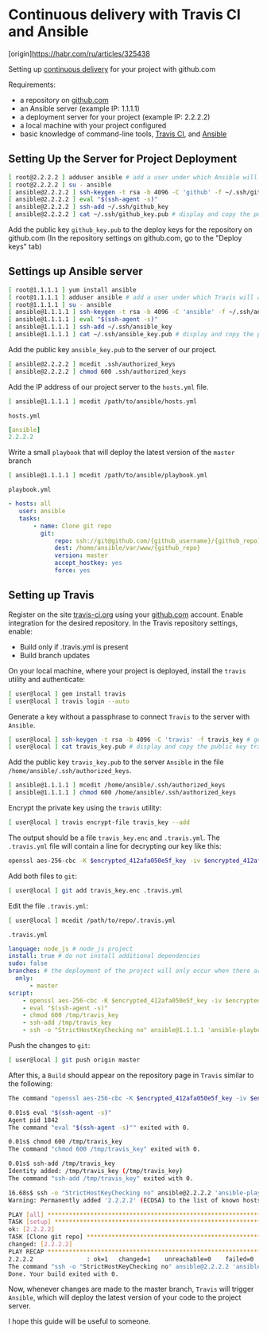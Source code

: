 # Continuous delivery with Travis CI and Ansible

[origin]https://habr.com/ru/articles/325438

Setting up [continuous delivery](https://en.wikipedia.org/wiki/Continuous_delivery) for your project with github.com

Requirements:
* a repository on [github.com](https://github.com)
* an Ansible server (example IP: 1.1.1.1)
* a deployment server for your project (example IP: 2.2.2.2)
* a local machine with your project configured
* basic knowledge of command-line tools, [Travis CI](https://travis-ci.org), and [Ansible](https://www.ansible.com)

## Setting Up the Server for Project Deployment

```bash
[ root@2.2.2.2 ] adduser ansible # add a user under which Ansible will connect to the server and in whose directory the project will be deployed.
[ root@2.2.2.2 ] su - ansible
[ ansible@2.2.2.2 ] ssh-keygen -t rsa -b 4096 -C 'github' -f ~/.ssh/github_key # generate a key without a passphrase for deploying the repository.
[ ansible@2.2.2.2 ] eval "$(ssh-agent -s)"
[ ansible@2.2.2.2 ] ssh-add ~/.ssh/github_key
[ ansible@2.2.2.2 ] cat ~/.ssh/github_key.pub # display and copy the public key github_key.pub
```

Add the public key `github_key.pub` to the deploy keys for the repository on github.com
(In the repository settings on github.com, go to the "Deploy keys" tab)

## Settings up Ansible server

```bash
[ root@1.1.1.1 ] yum install ansible
[ root@1.1.1.1 ] adduser ansible # add a user under which Travis will access this server.
[ root@1.1.1.1 ] su - ansible
[ ansible@1.1.1.1 ] ssh-keygen -t rsa -b 4096 -C 'ansible' -f ~/.ssh/ansible_key # generate a key without a passphrase for connecting to the server with the project
[ ansible@1.1.1.1 ] eval "$(ssh-agent -s)"
[ ansible@1.1.1.1 ] ssh-add ~/.ssh/ansible_key
[ ansible@1.1.1.1 ] cat ~/.ssh/ansible_key.pub # display and copy the public key ansible_key.pub
```

Add the public key `ansible_key.pub` to the server of our project.
```bash
[ ansible@2.2.2.2 ] mcedit .ssh/authorized_keys
[ ansible@2.2.2.2 ] chmod 600 .ssh/authorized_keys
```

Add the IP address of our project server to the `hosts.yml` file.
```bash
[ ansible@1.1.1.1 ] mcedit /path/to/ansible/hosts.yml
````

`hosts.yml`
```yaml
[ansible]
2.2.2.2
```

Write a small `playbook` that will deploy the latest version of the `master` branch
```bash
[ ansible@1.1.1.1 ] mcedit /path/to/ansible/playbook.yml
```

`playbook.yml`
```yaml 
- hosts: all
   user: ansible
   tasks:
       - name: Clone git repo
         git:
             repo: ssh://git@github.com/{github_username}/{github_repo}.git
             dest: /home/ansible/var/www/{github_repo}
             version: master
             accept_hostkey: yes
             force: yes
```

## Setting up Travis

Register on the site [travis-ci.org](https://travis-ci.org) using your [github.com](https://github.com) account. Enable integration for the desired repository. 
In the Travis repository settings, enable:
* Build only if .travis.yml is present
* Build branch updates

On your local machine, where your project is deployed, install the `travis` utility and authenticate:
```bash
[ user@local ] gem install travis
[ user@local ] travis login --auto
```

Generate a key without a passphrase to connect `Travis` to the server with `Ansible`.
```bash
[ user@local ] ssh-keygen -t rsa -b 4096 -C 'travis' -f travis_key # generate a key without a passphrase to connect Travis to the server with Ansible
[ user@local ] cat travis_key.pub # display and copy the public key travis_key.pub
```

Add the public key `travis_key.pub` to the server `Ansible` in the file `/home/ansible/.ssh/authorized_keys`.
```bash 
[ ansible@1.1.1.1 ] mcedit /home/ansible/.ssh/authorized_keys
[ ansible@1.1.1.1 ] chmod 600 /home/ansible/.ssh/authorized_keys
```

Encrypt the private key using the `travis` utility:
```bash
[ user@local ] travis encrypt-file travis_key --add
```

The output should be a file `travis_key.enc` and `.travis.yml`. The `.travis.yml` file will contain a line for decrypting our key like this:
```bash
openssl aes-256-cbc -K $encrypted_412afa050e5f_key -iv $encrypted_412afa050e5f_iv -in travis_key.enc -out /tmp/travis_key -d
```

Add both files to `git`:
```bash
[ user@local ] git add travis_key.enc .travis.yml 
```

Edit the file `.travis.yml`:
```bash
[ user@local ] mcedit /path/to/repo/.travis.yml
```

`.travis.yml`
```yaml
language: node_js # node_js project
install: true # do not install additional dependencies
sudo: false
branches: # the deployment of the project will only occur when there are changes in the master branch
  only:
      - master
script:
    - openssl aes-256-cbc -K $encrypted_412afa050e5f_key -iv $encrypted_412afa050e5f_iv -in travis_key.enc -out /tmp/travis_key -d #дешифруем ключ
    - eval "$(ssh-agent -s)"
    - chmod 600 /tmp/travis_key
    - ssh-add /tmp/travis_key
    - ssh -o "StrictHostKeyChecking no" ansible@1.1.1.1 'ansible-playbook playbook.yml' #подключаемся к серверу Ansible и запускаем playbook
```

Push the changes to `git`:
```bash
[ user@local ] git push origin master
```

After this, a `Build` should appear on the repository page in `Travis` similar to the following:
```bash
The command "openssl aes-256-cbc -K $encrypted_412afa050e5f_key -iv $encrypted_412afa050e5f_iv -in travis_key.enc -out /tmp/travis_key -d" exited with 0.

0.01s$ eval "$(ssh-agent -s)"
Agent pid 1842
The command "eval "$(ssh-agent -s)"" exited with 0.

0.01s$ chmod 600 /tmp/travis_key
The command "chmod 600 /tmp/travis_key" exited with 0.

0.01s$ ssh-add /tmp/travis_key
Identity added: /tmp/travis_key (/tmp/travis_key)
The command "ssh-add /tmp/travis_key" exited with 0.

16.68s$ ssh -o "StrictHostKeyChecking no" ansible@2.2.2.2 'ansible-playbook playbook.yml'
Warning: Permanently added '2.2.2.2' (ECDSA) to the list of known hosts.

PLAY [all] *********************************************************************
TASK [setup] *******************************************************************
ok: [2.2.2.2]
TASK [Clone git repo] **********************************************************
changed: [2.2.2.2]
PLAY RECAP *********************************************************************
2.2.2.2               : ok=1   changed=1    unreachable=0    failed=0   
The command "ssh -o "StrictHostKeyChecking no" ansible@2.2.2.2 'ansible-playbook playbook.yml" exited with 0.
Done. Your build exited with 0.
```

Now, whenever changes are made to the master branch, `Travis` will trigger `Ansible`, which will deploy the latest version of your code to the project server.

I hope this guide will be useful to someone.
